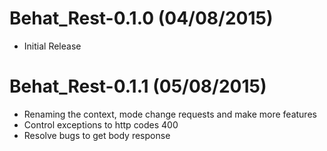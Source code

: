 Behat_Rest-0.1.0 (04/08/2015)
==============================
- Initial Release

Behat_Rest-0.1.1 (05/08/2015)
==============================
- Renaming the context, mode change requests and make more features
- Control exceptions to http codes 400
- Resolve bugs to get body response